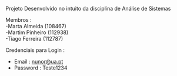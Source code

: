 Projeto Desenvolvido no intuito da disciplina de Análise de Sistemas<br/>

Membros :<br/>
-Marta Almeida (108467)<br/>
-Martim Pinheiro (112938)<br/>
-Tiago Ferreira (112787)<br/>

Credenciais para Login :
- Email : nunor@ua.pt
- Password : Teste1234
